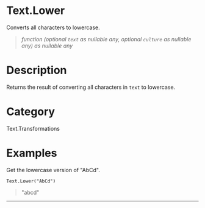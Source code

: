 # Text.Lower
Converts all characters to lowercase.
> _function (optional <code>text</code> as nullable any, optional <code>culture</code> as nullable any) as nullable any_

# Description 
Returns the result of converting all characters in <code>text</code> to lowercase.
# Category 
Text.Transformations
# Examples 
Get the lowercase version of "AbCd".
```
Text.Lower("AbCd")
```
> "abcd"

***

